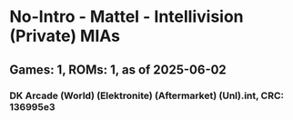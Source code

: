 # No-Intro - Mattel - Intellivision (Private) MIAs
## Games: 1, ROMs: 1, as of 2025-06-02

### DK Arcade (World) (Elektronite) (Aftermarket) (Unl).int, CRC: 136995e3

